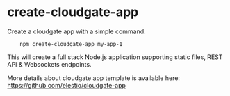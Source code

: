 # create-cloudgate-app

Create a cloudgate app with a simple command:

        npm create-cloudgate-app my-app-1

This will create a full stack Node.js application supporting static files, REST API & Websockets endpoints.

More details about cloudgate app template is available here:
https://github.com/elestio/cloudgate-app